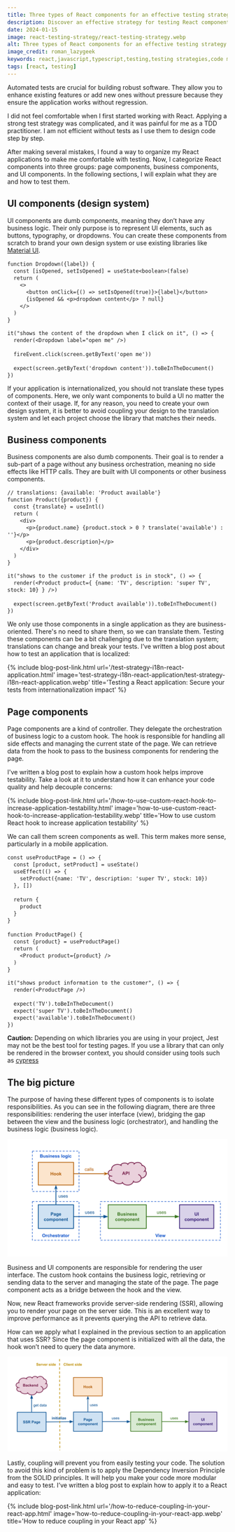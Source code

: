 ```yaml
---
title: Three types of React components for an effective testing strategy
description: Discover an effective strategy for testing React components by categorizing them into UI, Business, and Page components. Learn how to organize your codebase to facilitate testing for maintainable code.
date: 2024-01-15
image: react-testing-strategy/react-testing-strategy.webp
alt: Three types of React components for an effective testing strategy
image_credit: roman_lazygeek
keywords: react,javascript,typescript,testing,testing strategies,code maintainability
tags: [react, testing]
---
```


Automated tests are crucial for building robust software. They allow you to enhance existing features or add new ones without pressure because they ensure the application works without regression.

I did not feel comfortable when I first started working with React. Applying a strong test strategy was complicated, and it was painful for me as a TDD practitioner. I am not efficient without tests as I use them to design code step by step.

After making several mistakes, I found a way to organize my React applications to make me comfortable with testing. Now, I categorize React components into three groups: page components, business components, and UI components. In the following sections, I will explain what they are and how to test them.

## UI components (design system)

UI components are dumb components, meaning they don’t have any business logic. Their only purpose is to represent UI elements, such as buttons, typography, or dropdowns. You can create these components from scratch to brand your own design system or use existing libraries like [Material UI](https://mui.com/).

```tsx
function Dropdown({label}) {
  const [isOpened, setIsOpened] = useState<boolean>(false)
  return (
    <>
      <button onClick={() => setIsOpened(true)}>{label}</button>
      {isOpened && <p>dropdown content</p> ? null}
    </>
  )
}
```

```tsx
it("shows the content of the dropdown when I click on it", () => {
  render(<Dropdown label="open me" />)
    
  fireEvent.click(screen.getByText('open me'))
  
  expect(screen.getByText('dropdown content')).toBeInTheDocument()
})
```
If your application is internationalized, you should not translate these types of components. Here, we only want components to build a UI no matter the context of their usage. If, for any reason, you need to create your own design system, it is better to avoid coupling your design to the translation system and let each project choose the library that matches their needs.
## Business components
Business components are also dumb components. Their goal is to render a sub-part of a page without any business orchestration, meaning no side effects like HTTP calls. They are built with UI components or other business components.

```tsx
// translations: {available: 'Product available'}
function Product({product}) {
  const {translate} = useIntl()
  return (
    <div>
      <p>{product.name} {product.stock > 0 ? translate('available') : ''}</p>
      <p>{product.description}</p>
    </div>
  )
}
```

```tsx
it("shows to the customer if the product is in stock", () => {
  render(<Product product={ {name: 'TV', description: 'super TV', stock: 10} } />)

  expect(screen.getByText('Product available')).toBeInTheDocument()
})
```

We only use those components in a single application as they are business-oriented. There's no need to share them, so we can translate them. Testing these components can be a bit challenging due to the translation system; translations can change and break your tests. I’ve written a blog post about how to test an application that is localized:

{% include blog-post-link.html url='/test-strategy-i18n-react-application.html' image='test-strategy-i18n-react-application/test-strategy-i18n-react-application.webp' title='Testing a React application: Secure your tests from internationalization impact' %}


## Page components

Page components are a kind of controller. They delegate the orchestration of business logic to a custom hook. The hook is responsible for handling all side effects and managing the current state of the page. We can retrieve data from the hook to pass to the business components for rendering the page.

I've written a blog post to explain how a custom hook helps improve testability. Take a look at it to understand how it can enhance your code quality and help decouple concerns:

{% include blog-post-link.html url='/how-to-use-custom-react-hook-to-increase-application-testability.html' image='how-to-use-custom-react-hook-to-increase-application-testability.webp' title='How to use custom React hook to increase application testability' %}

We can call them screen components as well. This term makes more sense, particularly in a mobile application.

```tsx
const useProductPage = () => {
  const [product, setProduct] = useState()
  useEffect(() => {
    setProduct({name: 'TV', description: 'super TV', stock: 10})
  }, [])
    
  return {
    product
  }
}

function ProductPage() {
  const {product} = useProductPage()
  return (
    <Product product={product} />
  )
}
```

```tsx
it("shows product information to the customer", () => {
  render(<ProductPage />)
  
  expect('TV').toBeInTheDocument()
  expect('super TV').toBeInTheDocument()
  expect('available').toBeInTheDocument()
})
```

**Caution:** Depending on which libraries you are using in your project, Jest may not be the best tool for testing pages. If you use a library that can only be rendered in the browser context, you should consider using tools such as [cypress](https://www.cypress.io)

## The big picture

The purpose of having these different types of components is to isolate responsibilities. As you can see in the following diagram, there are three responsibilities: rendering the user interface (view), bridging the gap between the view and the business logic (orchestrator), and handling the business logic (business logic).

![Big picture](images/posts/react-testing-strategy/big-picture.svg)

Business and UI components are responsible for rendering the user interface. The custom hook contains the business logic, retrieving or sending data to the server and managing the state of the page. The page component acts as a bridge between the hook and the view.

Now, new React frameworks provide server-side rendering (SSR), allowing you to render your page on the server side. This is an excellent way to improve performance as it prevents querying the API to retrieve data.

How can we apply what I explained in the previous section to an application that uses SSR? Since the page component is initialized with all the data, the hook won’t need to query the data anymore.

![Big picture with SSR](images/posts/react-testing-strategy/big-picture-with-ssr.svg)

Lastly, coupling will prevent you from easily testing your code. The solution to avoid this kind of problem is to apply the Dependency Inversion Principle from the SOLID principles. It will help you make your code more modular and easy to test. I’ve written a blog post to explain how to apply it to a React application:

{% include blog-post-link.html url='/how-to-reduce-coupling-in-your-react-app.html' image='how-to-reduce-coupling-in-your-react-app.webp' title='How to reduce coupling in your React app' %}
